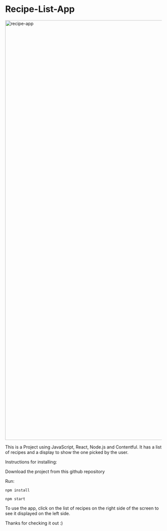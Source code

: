 # Recipe-List-App
<img width="1352" alt="recipe-app" src="https://user-images.githubusercontent.com/37146301/142409912-6b1d037a-424e-4196-882b-d922586aaf3d.png">

This is a Project using JavaScript, React, Node.js and Contentful. 
It has a list of recipes and a display to show the one picked by the user.

Instructions for installing: 

Download the project from this github repository

Run:
```
npm install

npm start
```

To use the app, click on the list of recipes on the right side of the screen to see it displayed on the left side.

Thanks for checking it out :)


